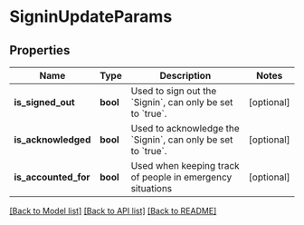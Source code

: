 # SigninUpdateParams

## Properties
Name | Type | Description | Notes
------------ | ------------- | ------------- | -------------
**is_signed_out** | **bool** | Used to sign out the &#x60;Signin&#x60;, can only be set to &#x60;true&#x60;. | [optional] 
**is_acknowledged** | **bool** | Used to acknowledge the &#x60;Signin&#x60;, can only be set to &#x60;true&#x60;. | [optional] 
**is_accounted_for** | **bool** | Used when keeping track of people in emergency situations | [optional] 

[[Back to Model list]](../README.md#documentation-for-models) [[Back to API list]](../README.md#documentation-for-api-endpoints) [[Back to README]](../README.md)


